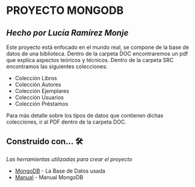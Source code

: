 # PROYECTO MONGODB
## _Hecho por Lucía Ramírez Monje_

Este proyecto está enfocado en el mundo real, se compone de la base de datos de una biblioteca.
Dentro de la carpeta DOC encontraremos un pdf que explica aspectos teóricos y técnicos.
Dentro de la carpeta SRC encontramos las siguientes colecciones:

- Colección Libros
- Colección Autores 
- Colección Ejemplares
- Colección Usuarios
- Colección Préstamos

Para más detalle sobre los tipos de datos que contienen dichas colecciones, ir al PDF dentro de la carpeta DOC.


## Construido con... 🛠️

_Las herramientas utilizadas para crear el proyecto_

* [MongoDB](https://www.mongodb.com/) - La Base de Datos usada
* [Manual](https://docs.mongodb.com/manual/) - Manual MongoDB